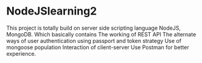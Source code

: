 # NodeJSlearning2
This project is totally build on server side scripting language NodeJS, MongoDB.
Which basically contains 
The working of REST API 
The alternate ways of user authentication using passport and token strategy 
Use of mongoose population
Interaction of client-server
Use Postman for better experience.
